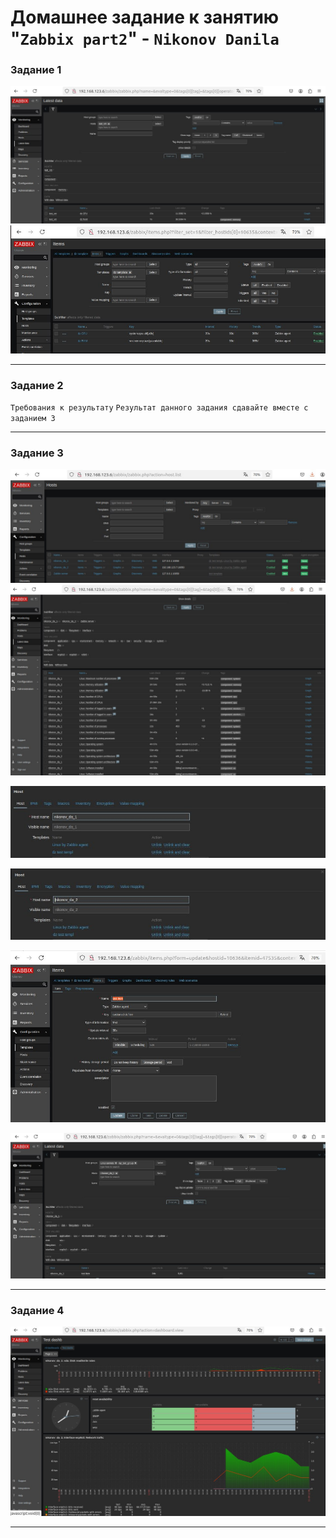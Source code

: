 # Домашнее задание к занятию "`Zabbix part2`" - `Nikonov Danila`

### Задание 1

![CPUandRAM](CPU_and_RAM.jpeg)
![CPUandRAM2](CPU_and_RAM2.jpeg)


---

### Задание 2


`Требования к результату`
`Результат данного задания сдавайте вместе с заданием 3`


---

### Задание 3
![hosts](host.jpeg)
![hosts_latest_data](hosts_latest_data.jpeg)

![templ](templ.jpeg)

![templ2](templ2.jpeg)

![templ_settings](templ_sett.jpeg)

![templ_latest_data](templ_done.jpeg)

---

### Задание 4

![Dashboard](Dashboard.jpeg)



---
